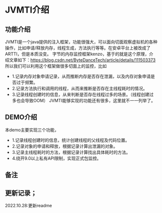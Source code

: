 # JVMTI介绍

## 功能介绍

JVMTI是一个java提供的注入框架，功能很强大，可以面向切面观察虚拟机的各种操作，比如申请/释放内存，线程生成，方法执行等等。在安卓平台上被改成了ARTTI，但是本质没变。
字节的内存监控框架kenzo，基于的就是这个原理，介绍文章如下：https://blog.csdn.net/ByteDanceTech/article/details/111503373
所以我们可以利用这个框架做很多切面上的监控，比如

* 1.记录内存对象申请记录，从而推断内存是否存在泄漏，以及内存对象申请是否过于频繁。
* 2.记录方法执行和调用的线程，从而来推断是否存在主线程耗时的情况。
* 3.记录线程创建时的信息，从来判断是否存在线程过多的场景。（线程创建过多也会导致OOM） JVMTI能够实现的功能还有很多，这里就不一一列举了。

## DEMO介绍

本demo主要实现三个功能，

* 1.记录线程创建时的信息，统计创建线程的父线程及代码位置。
* 2.记录对象的申请和释放，根据记录计算出泄漏的对象。
* 3.记录主线程耗时的方法，根据记录计算找出具体耗时的方法。
* 4.绕开9.0以上私有API限制，实现正式包监控。

## 备注

## 更新记录；

2022.10.28:更新readme

  


